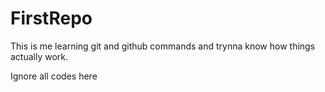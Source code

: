 # FirstRepo
This is me learning git and github commands and trynna know how things actually work.

Ignore all codes here
